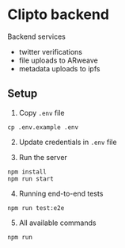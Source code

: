 # Clipto backend

Backend services
- twitter verifications
- file uploads to ARweave
- metadata uploads to ipfs

## Setup
1. Copy `.env` file
```
cp .env.example .env
```

2. Update credentials in `.env` file

3. Run the server
```
npm install
npm run start
```

4. Running end-to-end tests
```
npm run test:e2e
```

5. All available commands
```
npm run
```
